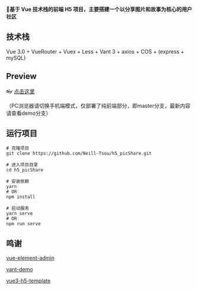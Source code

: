  **🌱基于 Vue 技术栈的前端 H5 项目，主要搭建一个以分享图片和故事为核心的用户社区**



## 技术栈

Vue 3.0 + VueRouter + Vuex + Less + Vant 3 + axios + COS + (express + mySQL) 



## Preview

👓 [点击这里](https://zly-project-picshare.netlify.app/)

（PC浏览器请切换手机端模式，仅部署了纯前端部分，即master分支，最新内容请查看demo分支）



## 运行项目

```shell
# 克隆项目
git clone https://github.com/Neill-Tsou/h5_picShare.git

# 进入项目目录
cd h5_picShare

# 安装依赖
yarn
# OR
npm install

# 启动服务
yarn serve
# OR
npm run serve
```




## 鸣谢

 [vue-element-admin](https://github.com/PanJiaChen/vue-element-admin) 

 [vant-demo](https://github.com/youzan/vant-demo) 

 [vue3-h5-template](https://github.com/yulimchen/vue3-h5-template) 


